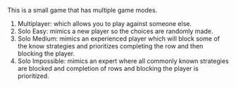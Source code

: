 This is a small game that has multiple game modes.

1) Multiplayer: which allows you to play against someone else.
2) Solo Easy: mimics a new player so the choices are randomly made.
3) Solo Medium: mimics an experienced player which will block some of the know strategies and prioritizes completing the row and then blocking the player.
4) Solo Impossible: mimics an expert where all commonly known strategies are blocked and completion of rows and blocking the player is prioritized.

